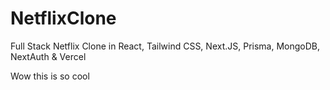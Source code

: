 # NetflixClone
Full Stack Netflix Clone in React, Tailwind CSS, Next.JS, Prisma, MongoDB, NextAuth &amp; Vercel 



Wow this is so cool
